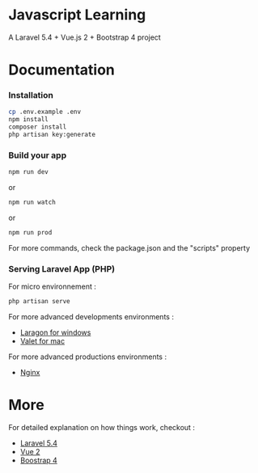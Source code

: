 # Javascript Learning

A Laravel 5.4 + Vue.js 2 + Bootstrap 4 project

# Documentation 

### Installation

``` bash
cp .env.example .env
npm install
composer install
php artisan key:generate
```

### Build your app

``` bash
npm run dev
```

or 

``` bash
npm run watch
```

or 

``` bash
npm run prod
```

For more commands, check the package.json and the "scripts" property

### Serving Laravel App (PHP)

For micro environnement : 

``` bash
php artisan serve
```

For more advanced developments environments : 
- [Laragon for windows](https://laragon.org/)
- [Valet for mac](https://laravel.com/docs/5.4/valet)

For more advanced productions environments : 
- [Nginx](https://www.nginx.com/resources/wiki/)

# More 
For detailed explanation on how things work, checkout : 
- [Laravel 5.4](laravel.com/docs/5.4)
- [Vue 2](https://vuejs.org/v2/guide/)
- [Boostrap 4](https://v4-alpha.getbootstrap.com/)
